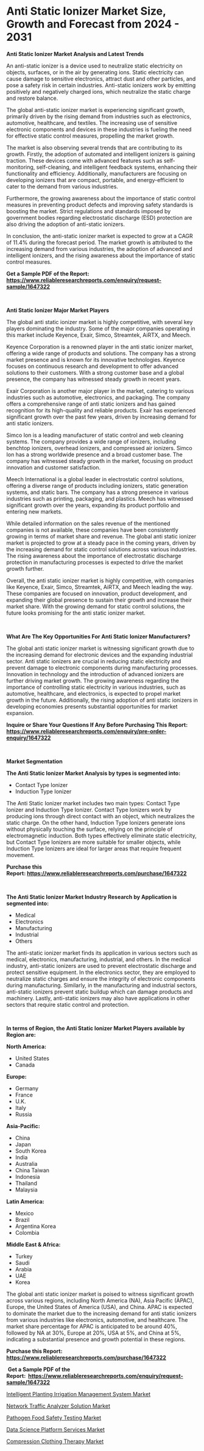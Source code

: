 <p><h1>Anti Static Ionizer Market Size, Growth and Forecast from 2024 - 2031</h1></p><p><strong>Anti Static Ionizer Market Analysis and Latest Trends</strong></p>
<p><p>An anti-static ionizer is a device used to neutralize static electricity on objects, surfaces, or in the air by generating ions. Static electricity can cause damage to sensitive electronics, attract dust and other particles, and pose a safety risk in certain industries. Anti-static ionizers work by emitting positively and negatively charged ions, which neutralize the static charge and restore balance.</p><p>The global anti-static ionizer market is experiencing significant growth, primarily driven by the rising demand from industries such as electronics, automotive, healthcare, and textiles. The increasing use of sensitive electronic components and devices in these industries is fueling the need for effective static control measures, propelling the market growth.</p><p>The market is also observing several trends that are contributing to its growth. Firstly, the adoption of automated and intelligent ionizers is gaining traction. These devices come with advanced features such as self-monitoring, self-cleaning, and intelligent feedback systems, enhancing their functionality and efficiency. Additionally, manufacturers are focusing on developing ionizers that are compact, portable, and energy-efficient to cater to the demand from various industries.</p><p>Furthermore, the growing awareness about the importance of static control measures in preventing product defects and improving safety standards is boosting the market. Strict regulations and standards imposed by government bodies regarding electrostatic discharge (ESD) protection are also driving the adoption of anti-static ionizers.</p><p>In conclusion, the anti-static ionizer market is expected to grow at a CAGR of 11.4% during the forecast period. The market growth is attributed to the increasing demand from various industries, the adoption of advanced and intelligent ionizers, and the rising awareness about the importance of static control measures.</p></p>
<p><strong>Get a Sample PDF of the Report:&nbsp; <a href="https://www.reliableresearchreports.com/enquiry/request-sample/1647322">https://www.reliableresearchreports.com/enquiry/request-sample/1647322</a></strong></p>
<p>&nbsp;</p>
<p><strong>Anti Static Ionizer Major Market Players</strong></p>
<p><p>The global anti static ionizer market is highly competitive, with several key players dominating the industry. Some of the major companies operating in this market include Keyence, Exair, Simco, Streamtek, AiRTX, and Meech.</p><p>Keyence Corporation is a renowned player in the anti static ionizer market, offering a wide range of products and solutions. The company has a strong market presence and is known for its innovative technologies. Keyence focuses on continuous research and development to offer advanced solutions to their customers. With a strong customer base and a global presence, the company has witnessed steady growth in recent years.</p><p>Exair Corporation is another major player in the market, catering to various industries such as automotive, electronics, and packaging. The company offers a comprehensive range of anti static ionizers and has gained recognition for its high-quality and reliable products. Exair has experienced significant growth over the past few years, driven by increasing demand for anti static ionizers.</p><p>Simco Ion is a leading manufacturer of static control and web cleaning systems. The company provides a wide range of ionizers, including benchtop ionizers, overhead ionizers, and compressed air ionizers. Simco Ion has a strong worldwide presence and a broad customer base. The company has witnessed steady growth in the market, focusing on product innovation and customer satisfaction.</p><p>Meech International is a global leader in electrostatic control solutions, offering a diverse range of products including ionizers, static generation systems, and static bars. The company has a strong presence in various industries such as printing, packaging, and plastics. Meech has witnessed significant growth over the years, expanding its product portfolio and entering new markets.</p><p>While detailed information on the sales revenue of the mentioned companies is not available, these companies have been consistently growing in terms of market share and revenue. The global anti static ionizer market is projected to grow at a steady pace in the coming years, driven by the increasing demand for static control solutions across various industries. The rising awareness about the importance of electrostatic discharge protection in manufacturing processes is expected to drive the market growth further.</p><p>Overall, the anti static ionizer market is highly competitive, with companies like Keyence, Exair, Simco, Streamtek, AiRTX, and Meech leading the way. These companies are focused on innovation, product development, and expanding their global presence to sustain their growth and increase their market share. With the growing demand for static control solutions, the future looks promising for the anti static ionizer market.</p></p>
<p>&nbsp;</p>
<p><strong>What Are The Key Opportunities For Anti Static Ionizer Manufacturers?</strong></p>
<p><p>The global anti static ionizer market is witnessing significant growth due to the increasing demand for electronic devices and the expanding industrial sector. Anti static ionizers are crucial in reducing static electricity and prevent damage to electronic components during manufacturing processes. Innovation in technology and the introduction of advanced ionizers are further driving market growth. The growing awareness regarding the importance of controlling static electricity in various industries, such as automotive, healthcare, and electronics, is expected to propel market growth in the future. Additionally, the rising adoption of anti static ionizers in developing economies presents substantial opportunities for market expansion.</p></p>
<p><strong>Inquire or Share Your Questions If Any Before Purchasing This Report: <a href="https://www.reliableresearchreports.com/enquiry/pre-order-enquiry/1647322">https://www.reliableresearchreports.com/enquiry/pre-order-enquiry/1647322</a></strong></p>
<p>&nbsp;</p>
<p><strong>Market Segmentation</strong></p>
<p><strong>The Anti Static Ionizer Market Analysis by types is segmented into:</strong></p>
<p><ul><li>Contact Type Ionizer</li><li>Induction Type Ionizer</li></ul></p>
<p><p>The Anti Static Ionizer market includes two main types: Contact Type Ionizer and Induction Type Ionizer. Contact Type Ionizers work by producing ions through direct contact with an object, which neutralizes the static charge. On the other hand, Induction Type Ionizers generate ions without physically touching the surface, relying on the principle of electromagnetic induction. Both types effectively eliminate static electricity, but Contact Type Ionizers are more suitable for smaller objects, while Induction Type Ionizers are ideal for larger areas that require frequent movement.</p></p>
<p><strong>Purchase this Report:&nbsp;<a href="https://www.reliableresearchreports.com/purchase/1647322">https://www.reliableresearchreports.com/purchase/1647322</a></strong></p>
<p>&nbsp;</p>
<p><strong>The Anti Static Ionizer Market Industry Research by Application is segmented into:</strong></p>
<p><ul><li>Medical</li><li>Electronics</li><li>Manufacturing</li><li>Industrial</li><li>Others</li></ul></p>
<p><p>The anti-static ionizer market finds its application in various sectors such as medical, electronics, manufacturing, industrial, and others. In the medical industry, anti-static ionizers are used to prevent electrostatic discharge and protect sensitive equipment. In the electronics sector, they are employed to neutralize static charges and ensure the integrity of electronic components during manufacturing. Similarly, in the manufacturing and industrial sectors, anti-static ionizers prevent static buildup which can damage products and machinery. Lastly, anti-static ionizers may also have applications in other sectors that require static control and protection.</p></p>
<p>&nbsp;</p>
<p><strong>In terms of Region, the Anti Static Ionizer Market Players available by Region are:</strong></p>
<p>
    <p> <strong> North America: </strong>
        <ul>
            <li>United States</li>
            <li>Canada</li>
        </ul>
        </p> 
    <p> <strong> Europe: </strong>
        <ul>
            <li>Germany</li>
            <li>France</li>
            <li>U.K.</li>
            <li>Italy</li>
            <li>Russia</li>
        </ul>
        </p> 
    <p> <strong> Asia-Pacific: </strong>
        <ul>
            <li>China</li>
            <li>Japan</li>
            <li>South Korea</li>
            <li>India</li>
            <li>Australia</li>
            <li>China Taiwan</li>
            <li>Indonesia</li>
            <li>Thailand</li>
            <li>Malaysia</li>
        </ul>
        </p> 
    <p> <strong> Latin America: </strong>
        <ul>
            <li>Mexico</li>
            <li>Brazil</li>
            <li>Argentina Korea</li>
            <li>Colombia</li>
        </ul>
        </p> 
    <p> <strong> Middle East & Africa: </strong>
        <ul>
            <li>Turkey</li>
            <li>Saudi</li>
            <li>Arabia</li>
            <li>UAE</li>
            <li>Korea</li>
        </ul>
    </p>
    </p>
<p><p>The global anti static ionizer market is poised to witness significant growth across various regions, including North America (NA), Asia Pacific (APAC), Europe, the United States of America (USA), and China. APAC is expected to dominate the market due to the increasing demand for anti static ionizers from various industries like electronics, automotive, and healthcare. The market share percentage for APAC is anticipated to be around 40%, followed by NA at 30%, Europe at 20%, USA at 5%, and China at 5%, indicating a substantial presence and growth potential in these regions.</p></p>
<p><strong>Purchase this Report: <a href="https://www.reliableresearchreports.com/purchase/1647322">https://www.reliableresearchreports.com/purchase/1647322</a></strong></p>
<p>&nbsp;<strong>Get a Sample PDF of the Report:&nbsp;&nbsp;<a href="https://www.reliableresearchreports.com/enquiry/request-sample/1647322">https://www.reliableresearchreports.com/enquiry/request-sample/1647322</a></strong></p>
<p><strong></strong></p>
<p><p><a href="https://medium.com/@saraprifti1917/intelligent-planting-irrigation-management-system-market-size-cagr-trends-2024-2030-bf1fb266f720">Intelligent Planting Irrigation Management System Market</a></p><p><a href="https://medium.com/@saraprifti1917/network-traffic-analyzer-solution-market-trends-forecast-and-competitive-analysis-to-2030-a436e678a798">Network Traffic Analyzer Solution Market</a></p><p><a href="https://medium.com/@saraprifti1917/pathogen-food-safety-testing-market-size-cagr-trends-2024-2030-6a00482b1c55">Pathogen Food Safety Testing Market</a></p><p><a href="https://medium.com/@saraprifti1917/data-science-platform-services-market-exploring-market-share-market-trends-and-future-growth-68abbbec4e82">Data Science Platform Services Market</a></p><p><a href="https://medium.com/@saraprifti1917/compression-clothing-therapy-market-competitive-analysis-market-trends-and-forecast-to-2030-aa7b4ee75b81">Compression Clothing Therapy Market</a></p></p>